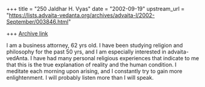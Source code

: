 +++
title = "250 Jaldhar H. Vyas"
date = "2002-09-19"
upstream_url = "https://lists.advaita-vedanta.org/archives/advaita-l/2002-September/003846.html"

+++
[Archive link](https://lists.advaita-vedanta.org/archives/advaita-l/2002-September/003846.html)

I am a business attorney, 62 yrs old. I have been studying religion and
philosophy for the past 50 yrs, and I am especially interested in
advaita-vedAnta. I have had many personal religious experiences that
indicate to me that this is the true explanation of reality and the human
condition. I meditate each morning upon arising, and I constantly try to
gain more enlightenment. I will probably listen more than I will speak.

